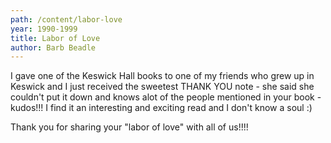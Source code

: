 ```yaml
---
path: /content/labor-love
year: 1990-1999
title: Labor of Love
author: Barb Beadle
---
```


I gave one of the Keswick Hall books to one of my friends who grew up in Keswick and I just received the sweetest THANK YOU note - she said she couldn't put it down and knows alot of the people mentioned in your book - kudos!!! I find it an interesting and exciting read and I don't know a soul :)

Thank you for sharing your "labor of love" with all of us!!!!